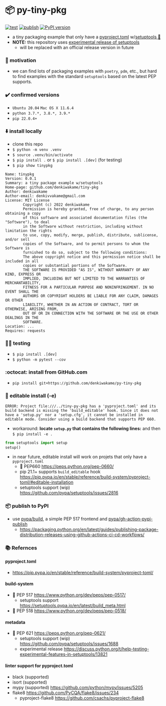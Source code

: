 # 📦 py-tiny-pkg
[![test](https://github.com/denkiwakame/py-tiny-pkg/actions/workflows/test.yml/badge.svg)](https://github.com/denkiwakame/py-tiny-pkg/actions/workflows/test.yml)
[![publish](https://github.com/denkiwakame/py-tiny-pkg/actions/workflows/pub.yml/badge.svg)](https://github.com/denkiwakame/py-tiny-pkg/actions/workflows/pub.yml)
[![PyPI version](https://badge.fury.io/py/tinypkg.svg)](https://badge.fury.io/py/tinypkg)

- a tiny packaging example that only have a [pyproject.toml](https://pip.pypa.io/en/stable/reference/build-system/pyproject-toml/) w/[setuptools 🔨](https://github.com/pypa/setuptools)
- **NOTE:** this repository uses [experimental release of setuptools](https://github.com/pypa/setuptools/issues/1688)
  - will be replaced with an official release version in future

### 🦾 motivation
- we can find lots of packaging examples with `poetry`, `pdm`, etc., but hard to find examples with the standard `setuptools` based on the latest PEP supports.

### ✔️ confirmed versions
- `Ubuntu 20.04` `Mac OS X 11.6.4`
- `python 3.7.*, 3.8.*, 3.9.*`
- `pip 22.0.4+`

### ⬇️ install locally
- clone this repo
- `$ python -m venv .venv`
- `$ source .venv/bin/activate`
- `$ pip install .` or `$ pip install .[dev]` (for testing)
- `$ pip show tinypkg`

```
Name: tinypkg
Version: 0.0.1
Summary: a tiny package example w/setuptools
Home-page: github.com/denkiwakame/tiny-pkg
Author: denkiwakame
Author-email: denkivvakame@gmail.com
License: MIT License
        Copyright (c) 2022 denkiwakame
        Permission is hereby granted, free of charge, to any person obtaining a copy
        of this software and associated documentation files (the "Software"), to deal
        in the Software without restriction, including without limitation the rights
        to use, copy, modify, merge, publish, distribute, sublicense, and/or sell
        copies of the Software, and to permit persons to whom the Software is
        furnished to do so, subject to the following conditions:
        The above copyright notice and this permission notice shall be included in all
        copies or substantial portions of the Software.
        THE SOFTWARE IS PROVIDED "AS IS", WITHOUT WARRANTY OF ANY KIND, EXPRESS OR
        IMPLIED, INCLUDING BUT NOT LIMITED TO THE WARRANTIES OF MERCHANTABILITY,
        FITNESS FOR A PARTICULAR PURPOSE AND NONINFRINGEMENT. IN NO EVENT SHALL THE
        AUTHORS OR COPYRIGHT HOLDERS BE LIABLE FOR ANY CLAIM, DAMAGES OR OTHER
        LIABILITY, WHETHER IN AN ACTION OF CONTRACT, TORT OR OTHERWISE, ARISING FROM,
        OUT OF OR IN CONNECTION WITH THE SOFTWARE OR THE USE OR OTHER DEALINGS IN THE
        SOFTWARE.
Location: ...
Requires: requests
```

### 👩‍🔧 testing
- `$ pip install .[dev]`
- `$ python -m pytest --cov`

### :octocat: install from GitHub.com
- `pip install git+https://github.com/denkiwakame/py-tiny-pkg`

### 📝 editable install (-e)

```
ERROR: Project file:///../tiny-py-pkg has a 'pyproject.toml' and its build backend is missing the 'build_editable' hook. Since it does not have a 'setup.py' nor a 'setup.cfg', it cannot be installed in editable mode. Consider using a build backend that supports PEP 660.
```

- workaround: **locate `setup.py` that contains the following lines:** and then `$ pip install -e .`

```python
from setuptools import setup
setup()
```

- in near future, editable install will work on projets that only have a `pyproject.toml`
  - 📑 PEP660 https://peps.python.org/pep-0660/
  - pip 21.1+ supports `build_editable` hook https://pip.pypa.io/en/stable/reference/build-system/pyproject-toml/#editable-installation
  - setuptools support (wip) https://github.com/pypa/setuptools/issues/2816

### 📦 publish to PyPI
- use [pypa/build](https://github.com/pypa/build), a simple PEP 517 frontend and [pypa/gh-action-pypi-publish](https://github.com/pypa/gh-action-pypi-publish)
  - https://packaging.python.org/en/latest/guides/publishing-package-distribution-releases-using-github-actions-ci-cd-workflows/

### 📚 Refernces
#### pyproject.toml
- https://pip.pypa.io/en/stable/reference/build-system/pyproject-toml/

#### build-system
- 📑 PEP 517 https://www.python.org/dev/peps/pep-0517/
  - setuptools support https://setuptools.pypa.io/en/latest/build_meta.html
- 📑 PEP 518 https://www.python.org/dev/peps/pep-0518/

#### metadata
- 📑 PEP 621 https://peps.python.org/pep-0621/
  - setuptools support (wip) https://github.com/pypa/setuptools/issues/1688
  - experimental release https://discuss.python.org/t/help-testing-experimental-features-in-setuptools/13821

#### linter support for pyproject.toml
- black (supported)
- isort (supported)
- mypy (supported) https://github.com/python/mypy/issues/5205
- flake8 https://github.com/PyCQA/flake8/issues/234
  - pyproject-flake8 https://github.com/csachs/pyproject-flake8
